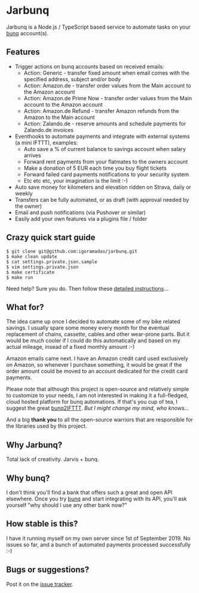 # Jarbunq

Jarbunq is a Node.js / TypeScript based service to automate tasks on your [bunq](https://bunq.endtrk.com/RWXLS6/225JFQ/?sourceId=jarbunq) account(s).

## Features

- Trigger actions on bunq accounts based on received emails:
    - Action: Generic - transfer fixed amount when email comes with the specified address, subject and/or body
    - Action: Amazon.de - transfer order values from the Main account to the Amazon account
    - Action: Amazon.de Prime Now - transfer order values from the Main account to the Amazon account
    - Action: Amazon.de Refund - transfer Amazon refunds from the Amazon to the Main account
    - Action: Zalando.de - reserve amounts and schedule payments for Zalando.de invoices
- Eventhooks to automate payments and integrate with external systems (a mini IFTTT), examples:
    - Auto save a % of current balance to savings account when salary arrives
    - Forward rent payments from your flatmates to the owners account
    - Make a donation of 5 EUR each time you buy flight tickets
    - Forward failed card payments notifications to your security system
    - Etc etc etc, your imagination is the limit :-)
- Auto save money for kilometers and elevation ridden on Strava, daily or weekly
- Transfers can be fully automated, or as draft (with approval needed by the owner)
- Email and push notifications (via Pushover or similar)
- Easily add your own features via a plugins file / folder

## Crazy quick start guide

    $ git clone git@github.com:igoramadas/jarbunq.git
    $ make clean update
    $ cat settings.private.json.sample
    $ vim settings.private.json
    $ make certificate
    $ make run

Need help? Sure you do. Then follow these [detailed instructions](https://github.com/igoramadas/jarbunq/wiki/Downloading-the-code)...

## What for?

The idea came up once I decided to automate some of my bike related savings. I usually spare some money every month for the eventual replacement of chains, cassette, cables and other wear-prone parts. But it would be much cooler if I could do this automatically and based on my actual mileage, insead of a fixed monthly amount :-)

Amazon emails came next. I have an Amazon credit card used exclusively on Amazon, so whenever I purchase something, it would be great if the order amount could be moved to an account dedicated for the credit card payments.

Please note that although this project is open-source and relatively simple to customize to your needs, I am not interested in making it a full-fledged, cloud hosted platform for bunq automations. If that's you cup of tea, I suggest the great [bunq2IFTTT](https://github.com/woudt/bunq2ifttt/). *But I might change my mind, who knows...*

And a big **thank you** to all the open-source warriors that are responsible for the libraries used by this project.

## Why Jarbunq?

Total lack of creativity. Jarvis + bunq.

## Why bunq?

I don't think you'll find a bank that offers such a great and open API elsewhere. Once you try [bunq](https://bunq.endtrk.com/RWXLS6/225JFQ/?sourceId=jarbunq) and start integrating with its API, you'll ask yourself "why should I use any other bank now?"

## How stable is this?

I have it running myself on my own server since 1st of September 2019. No issues so far, and a bunch of automated payments processed successfully :-)

## Bugs or suggestions?

Post it on the [issue tracker](https://github.com/igoramadas/jarbunq/issues).
